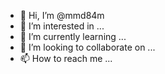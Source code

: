 - 👋 Hi, I’m @mmd84m
- 👀 I’m interested in ...
- 🌱 I’m currently learning ...
- 💞️ I’m looking to collaborate on ...
- 📫 How to reach me ...

<!---
mmd84m/mmd84m is a ✨ special ✨ repository because its `README.md` (this file) appears on your GitHub profile.
You can click the Preview link to take a look at your changes.
--->

